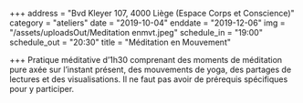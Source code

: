 +++
address = "Bvd Kleyer 107, 4000 Liège (Espace Corps et Conscience)"
category = "ateliers"
date = "2019-10-04"
enddate = "2019-12-06"
img = "/assets/uploadsOut/Meditation enmvt.jpeg"
schedule_in = "19:00"
schedule_out = "20:30"
title = "Méditation en Mouvement"

+++
Pratique méditative d’1h30 comprenant des moments de méditation pure axée sur l’instant présent, des mouvements de yoga, des partages de lectures et des visualisations. Il ne faut pas avoir de prérequis spécifiques pour y participer.